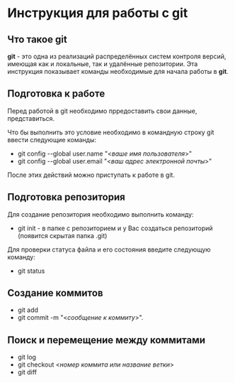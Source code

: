 # Инструкция для работы с git

## Что такое git

__git__ - это одна из реализаций распределённых систем контроля версий, имеющая как и локальные, так и удалённые репозитории. Эта инструкция показывает команды необходимые для начала работы в __git__.

## Подготовка к работе 

Перед работой в git необходимо прредоставить свои данные, представиться. 

Что бы выполнить это условие необходимо в командную строку git ввести следующие команды:
* git config --global user.name "<*ваше имя пользователя*>"
* git config --global user.email "<*ваш адрес электронной почты*>"

После этих действий можно приступать к работе в git.

## Подготовка репозитория
Для создание репозитория необходимо выполнить команду:
* git init - в папке с репозиторием и у Вас создаться репозиторий (появится скрытая папка .git)

Для проверки статуса файла и его состояния введите следующую команду:
* git status

## Создание коммитов

* git add
* git commit -m "<*сообщение к коммиту*>".

## Поиск и перемещение между коммитами

* git log
* git checkout <*номер коммита или название ветки*>
* git diff 

